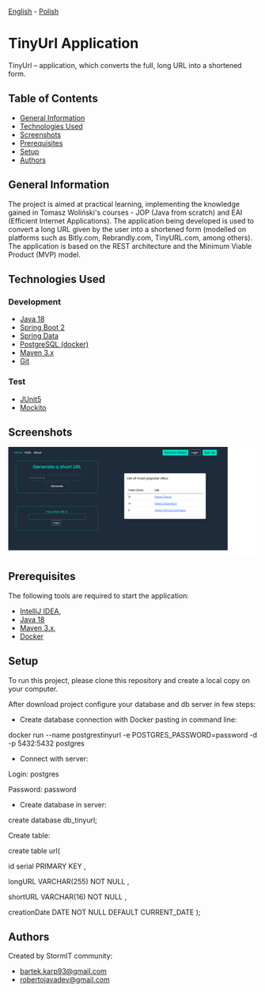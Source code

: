 [<ins>English</ins>](README.md) - [Polish](README.pl.md)

# TinyUrl Application
TinyUrl – application, which converts the full, long URL into a shortened form.

## Table of Contents
* [General Information](#general-information)
* [Technologies Used](#technologies-used)
* [Screenshots](#screenshots)
* [Prerequisites](#prerequisites)
* [Setup](#setup)
* [Authors](#authors)

## General Information
The project is aimed at practical learning, implementing the knowledge gained in Tomasz Woliński's courses - JOP (Java from scratch) and EAI (Efficient Internet Applications).
The application being developed is used to convert a long URL given by the user into a shortened form (modelled on platforms such as Bitly.com, Rebrandly.com, TinyURL.com, among others).
The application is based on the REST architecture and the Minimum Viable Product (MVP) model.

## Technologies Used
### Development
- [Java 18](https://openjdk.org/projects/jdk/18/)
- [Spring Boot 2](https://spring.io/projects/spring-boot)
- [Spring Data](https://spring.io/projects/spring-data)
- [PostgreSQL (docker)](https://www.postgresql.org/)
- [Maven 3.x](https://maven.apache.org/)
- [Git](https://git-scm.com/)


### Test
- [JUnit5](https://junit.org/junit5/)
- [Mockito](https://site.mockito.org/)

## Screenshots
![Test redirect](./images/mainsite.png)

## Prerequisites
The following tools are required to start the application:

- [IntelliJ IDEA](https://www.jetbrains.com/idea/),
- [Java 18](https://openjdk.org/projects/jdk/18/)
- [Maven 3.x](https://maven.apache.org/download.cgi),
- [Docker](https://docs.docker.com/get-docker/)

## Setup

To run this project, please clone this repository and create a local copy on your computer.

After download project configure your database and db server in few steps:

- Create database connection with Docker pasting in command line:

docker run --name postgrestinyurl -e POSTGRES_PASSWORD=password -d -p 5432:5432 postgres

- Connect with server:

Login: postgres

Password: password

- Create database in server:

create database db_tinyurl;

Create table:

create table url(

id serial PRIMARY KEY ,

longURL VARCHAR(255) NOT NULL ,

shortURL VARCHAR(16) NOT NULL ,

creationDate DATE NOT NULL DEFAULT CURRENT_DATE
);

## Authors
Created by StormIT community: 
- bartek.karp93@gmail.com
- robertojavadev@gmail.com